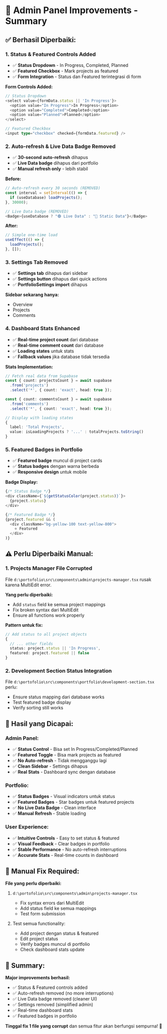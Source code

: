 # 🎯 Admin Panel Improvements - Summary

## ✅ **Berhasil Diperbaiki:**

### **1. Status & Featured Controls Added**
- ✅ **Status Dropdown** - In Progress, Completed, Planned
- ✅ **Featured Checkbox** - Mark projects as featured
- ✅ **Form Integration** - Status dan Featured terintegrasi di form

**Form Controls Added:**
```typescript
// Status Dropdown
<select value={formData.status || 'In Progress'}>
  <option value="In Progress">In Progress</option>
  <option value="Completed">Completed</option>
  <option value="Planned">Planned</option>
</select>

// Featured Checkbox
<input type="checkbox" checked={formData.featured} />
```

### **2. Auto-refresh & Live Data Badge Removed**
- ✅ **30-second auto-refresh** dihapus
- ✅ **Live Data badge** dihapus dari portfolio
- ✅ **Manual refresh only** - lebih stabil

**Before:**
```typescript
// Auto-refresh every 30 seconds (REMOVED)
const interval = setInterval(() => {
  if (useDatabase) loadProjects();
}, 30000);

// Live Data badge (REMOVED)
<Badge>{useDatabase ? "🟢 Live Data" : "📁 Static Data"}</Badge>
```

**After:**
```typescript
// Simple one-time load
useEffect(() => {
  loadProjects();
}, []);
```

### **3. Settings Tab Removed**
- ✅ **Settings tab** dihapus dari sidebar
- ✅ **Settings button** dihapus dari quick actions
- ✅ **PortfolioSettings import** dihapus

**Sidebar sekarang hanya:**
- Overview
- Projects  
- Comments

### **4. Dashboard Stats Enhanced**
- ✅ **Real-time project count** dari database
- ✅ **Real-time comment count** dari database
- ✅ **Loading states** untuk stats
- ✅ **Fallback values** jika database tidak tersedia

**Stats Implementation:**
```typescript
// Fetch real data from Supabase
const { count: projectsCount } = await supabase
  .from('projects')
  .select('*', { count: 'exact', head: true });

const { count: commentsCount } = await supabase
  .from('comments')
  .select('*', { count: 'exact', head: true });

// Display with loading states
{ 
  label: 'Total Projects', 
  value: isLoadingProjects ? '...' : totalProjects.toString() 
}
```

### **5. Featured Badges in Portfolio**
- ✅ **Featured badge** muncul di project cards
- ✅ **Status badges** dengan warna berbeda
- ✅ **Responsive design** untuk mobile

**Badge Display:**
```typescript
{/* Status Badge */}
<div className={`${getStatusColor(project.status)}`}>
  {project.status}
</div>

{/* Featured Badge */}
{project.featured && (
  <div className="bg-yellow-100 text-yellow-800">
    ⭐ Featured
  </div>
)}
```

## ⚠️ **Perlu Diperbaiki Manual:**

### **1. Projects Manager File Corrupted**
File `d:\portofolio\src\components\admin\projects-manager.tsx` rusak karena MultiEdit error.

**Yang perlu diperbaiki:**
- Add `status` field ke semua project mappings
- Fix broken syntax dari MultiEdit
- Ensure all functions work properly

**Pattern untuk fix:**
```typescript
// Add status to all project objects
{
  // ... other fields
  status: project.status || 'In Progress',
  featured: project.featured || false
}
```

### **2. Development Section Status Integration**
File `d:\portofolio\src\components\portfolio\development-section.tsx` perlu:
- Ensure status mapping dari database works
- Test featured badge display
- Verify sorting still works

## 🎯 **Hasil yang Dicapai:**

### **Admin Panel:**
- ✅ **Status Control** - Bisa set In Progress/Completed/Planned
- ✅ **Featured Toggle** - Bisa mark projects as featured
- ✅ **No Auto-refresh** - Tidak mengganggu lagi
- ✅ **Clean Sidebar** - Settings dihapus
- ✅ **Real Stats** - Dashboard sync dengan database

### **Portfolio:**
- ✅ **Status Badges** - Visual indicators untuk status
- ✅ **Featured Badges** - Star badges untuk featured projects
- ✅ **No Live Data Badge** - Clean interface
- ✅ **Manual Refresh** - Stable loading

### **User Experience:**
- ✅ **Intuitive Controls** - Easy to set status & featured
- ✅ **Visual Feedback** - Clear badges in portfolio
- ✅ **Stable Performance** - No auto-refresh interruptions
- ✅ **Accurate Stats** - Real-time counts in dashboard

## 🔧 **Manual Fix Required:**

**File yang perlu diperbaiki:**
1. `d:\portofolio\src\components\admin\projects-manager.tsx`
   - Fix syntax errors dari MultiEdit
   - Add status field ke semua mappings
   - Test form submission

2. Test semua functionality:
   - Add project dengan status & featured
   - Edit project status
   - Verify badges muncul di portfolio
   - Check dashboard stats update

## 🎉 **Summary:**

**Major improvements berhasil:**
- ✅ Status & Featured controls added
- ✅ Auto-refresh removed (no more interruptions)
- ✅ Live Data badge removed (cleaner UI)
- ✅ Settings removed (simplified admin)
- ✅ Real-time dashboard stats
- ✅ Featured badges in portfolio

**Tinggal fix 1 file yang corrupt** dan semua fitur akan berfungsi sempurna! 🚀
